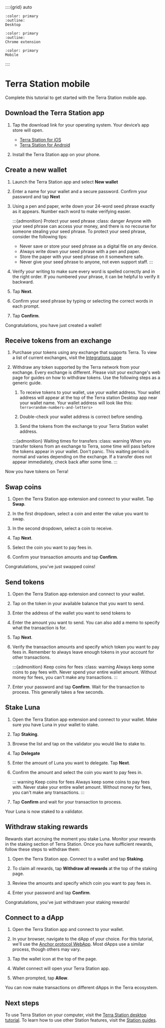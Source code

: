 ::::{grid} auto

```{button-link} terra-station-desktop.html
:color: primary
:outline:
Desktop
```

```{button-link} terra-station-extension.html
:color: primary
:outline:
Chrome extension
```

```{button-link} terra-station-mobile.html
:color: primary
Mobile
```
::::


# Terra Station mobile

Complete this tutorial to get started with the Terra Station mobile app.

## Download the Terra Station app

1. Tap the download link for your operating system. Your device’s app store will open.

    - [Terra Station for iOS](https://apps.apple.com/app/id1548434735)
    - [Terra Station for Android](https://play.google.com/store/apps/details?id=money.terra.station)

2. Install the Terra Station app on your phone.

## Create a new wallet

1. Launch the Terra Station app and select **New wallet**

2. Enter a name for your wallet and a secure password. Confirm your password and tap **Next**

3. Using a pen and paper, write down your 24-word seed phrase exactly as it appears. Number each word to make verifying easier.

    :::{admonition} Protect your seed phrase
    :class: danger
    Anyone with your seed phrase can access your money, and there is no recourse for someone stealing your seed phrase. To protect your seed phrase, consider the following tips:

    - Never save or store your seed phrase as a digital file on any device.
    - Always write down your seed phrase with a pen and paper.
    - Store the paper with your seed phrase on it somewhere safe.
    - Never give your seed phrase to anyone, not even support staff.
    :::

4. Verify your writing to make sure every word is spelled correctly and in the right order. If you numbered your phrase, it can be helpful to verify it backward.

5. Tap **Next**.

6. Confirm your seed phrase by typing or selecting the correct words in each prompt.

7. Tap **Confirm**.

Congratulations, you have just created a wallet!

## Receive tokens from an exchange

1. Purchase your tokens using any exchange that supports Terra. To view a list of current exchanges, visit the [Integrations page](../../ecosystem/integrations.md#exchanges)

1. Withdraw any token supported by the Terra network from your exchange. Every exchange is different. Please visit your exchange's web page for guides on how to withdraw tokens. Use the following steps as a generic guide.

    1. To receive tokens to your wallet, use your wallet address. Your wallet address will appear at the top of the Terra station Desktop app near your wallet name. Your wallet address will look like this: `terra<random-numbers-and-letters>`

    1. Double-check your wallet address is correct before sending.

    1. Send the tokens from the exchange to your Terra Station wallet address.

    :::{admonition} Waiting times for transfers
    :class: warning
    When you transfer tokens from an exchange to Terra, some time will pass before the tokens appear in your wallet. Don't panic. This waiting period is normal and varies depending on the exchange. If a transfer does not appear immediately, check back after some time.
    :::

Now you have tokens on Terra!

## Swap coins

1. Open the Terra Station app extension and connect to your wallet. Tap **Swap**.

2. In the first dropdown, select a coin and enter the value you want to swap.

3. In the second dropdown, select a coin to receive.

4. Tap **Next**.

5. Select the coin you want to pay fees in.

5. Confirm your transaction amounts and tap **Confirm**.

Congratulations, you've just swapped coins!

## Send tokens

1. Open the Terra Station app extension and connect to your wallet.

2. Tap on the token in your available balance that you want to send.

3. Enter the address of the wallet you want to send tokens to

4. Enter the amount you want to send. You can also add a memo to specify what the transaction is for.

5. Tap **Next**.

6. Verify the transaction amounts and specify which token you want to pay fees in. Remember to always leave enough tokens in your account for other transactions.

    :::{admonition} Keep coins for fees
    :class: warning
    Always keep some coins to pay fees with. Never spend your entire wallet amount. Without money for fees, you can't make any transactions.
    :::

7.  Enter your password and tap **Confirm**. Wait for the transaction to process. This generally takes a few seconds.

## Stake Luna

1. Open the Terra Station app extension and connect to your wallet. Make sure you have Luna in your wallet to stake.

2. Tap **Staking**.

3. Browse the list and tap on the validator you would like to stake to.

4. Tap **Delegate**

5. Enter the amount of Luna you want to delegate. Tap **Next**.

6. Confirm the amount and select the coin you want to pay fees in.

    ::: warning Keep coins for fees
    Always keep some coins to pay fees with. Never stake your entire wallet amount. Without money for fees, you can't make any transactions.
    :::

7. Tap **Confirm** and wait for your transaction to process.

Your Luna is now staked to a validator.

## Withdraw staking rewards

Rewards start accruing the moment you stake Luna. Monitor your rewards in the staking section of Terra Station. Once you have sufficient rewards, follow these steps to withdraw them:

1. Open the Terra Station app. Connect to a wallet and tap **Staking**.

2. To claim all rewards, tap **Withdraw all rewards** at the top of the staking page.

2. Review the amounts and specify which coin you want to pay fees in.

3. Enter your password and tap **Confirm**.

Congratulations, you've just withdrawn your staking rewards!

## Connect to a dApp

1. Open the Terra Station app and connect to your wallet.

2. In your browser, navigate to the dApp of your choice. For this tutorial, we'll use the [Anchor protocol WebApp](https://app.anchorprotocol.com/). Most dApps use a similar process, though others may vary.

3. Tap the wallet icon at the top of the page.

4. Wallet connect will open your Terra Station app.

5. When prompted, tap **Allow**.

You can now make transactions on different dApps in the Terra ecosystem.

## Next steps

To use Terra Station on your computer, visit the [Terra Station desktop tutorial](terra-station-desktop.md). To learn how to use other Station features, visit the [Station guides](../station-guides/README.md).
